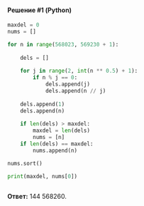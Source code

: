 #### Решение #1 (Python)
```python
maxdel = 0
nums = []

for n in range(568023, 569230 + 1):
	
	dels = []
	
	for j in range(2, int(n ** 0.5) + 1):
		if n % j == 0:
			dels.append(j)
			dels.append(n // j)
	
	dels.append(1)
	dels.append(n)
	
	if len(dels) > maxdel:
		maxdel = len(dels)
		nums = [n]
	if len(dels) == maxdel:
		nums.append(n)

nums.sort()

print(maxdel, nums[0])
		
```

**Ответ:** 144 568260.
